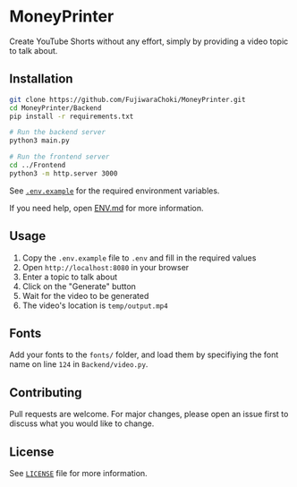 # MoneyPrinter

Create YouTube Shorts without any effort, simply by providing a video topic to talk about.

## Installation

```bash
git clone https://github.com/FujiwaraChoki/MoneyPrinter.git
cd MoneyPrinter/Backend
pip install -r requirements.txt

# Run the backend server
python3 main.py

# Run the frontend server
cd ../Frontend
python3 -m http.server 3000
```

See [`.env.example`](.env.example) for the required environment variables.

If you need help, open [ENV.md](ENV.md) for more information.

## Usage

1. Copy the `.env.example` file to `.env` and fill in the required values
1. Open `http://localhost:8080` in your browser
1. Enter a topic to talk about
1. Click on the "Generate" button
1. Wait for the video to be generated
1. The video's location is `temp/output.mp4`

## Fonts

Add your fonts to the `fonts/` folder, and load them by specifiying the font name on line `124` in `Backend/video.py`.

## Contributing

Pull requests are welcome. For major changes, please open an issue first to discuss what you would like to change.

## License

See [`LICENSE`](LICENSE) file for more information.
